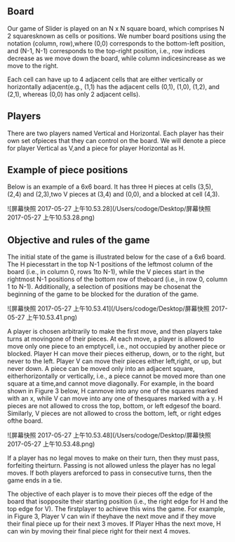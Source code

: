 ## Board

Our game of Slider is played on an N x N square board, which comprises N 2 squaresknown as cells or positions. We number board positions using the notation (column, row),where (0,0) corresponds to the bottom-left position, and (N-1, N-1) corresponds to the top-right position, i.e., row indices decrease as we move down the board, while column indicesincrease as we move to the right.

Each cell can have up to 4 adjacent cells that are either vertically or horizontally adjacent(e.g., (1,1) has the adjacent cells (0,1), (1,0), (1,2), and (2,1), whereas (0,0) has only 2 adjacent cells).

## Players

There are two players named Vertical and Horizontal. Each player has their own set ofpieces that they can control on the board. We will denote a piece for player Vertical as V,and a piece for player Horizontal as H.

## Example of piece positions

Below is an example of a 6x6 board. It has three H pieces at cells (3,5), (2,4) and (2,3),two V pieces at (3,4) and (0,0), and a blocked at cell (4,3).

![屏幕快照 2017-05-27 上午10.53.28](/Users/codoge/Desktop/屏幕快照 2017-05-27 上午10.53.28.png)



## Objective and rules of the game

The initial state of the game is illustrated below for the case of a 6x6 board. The H piecesstart in the top N-1 positions of the leftmost column of the board (i.e., in column 0, rows 1to N-1), while the V pieces start in the rightmost N-1 positions of the bottom row of theboard (i.e., in row 0, column 1 to N-1). Additionally, a selection of positions may be chosenat the beginning of the game to be blocked for the duration of the game.

![屏幕快照 2017-05-27 上午10.53.41](/Users/codoge/Desktop/屏幕快照 2017-05-27 上午10.53.41.png)



A player is chosen arbitrarily to make the first move, and then players take turns at movingone of their pieces. At each move, a player is allowed to move only one piece to an emptycell, i.e., not occupied by another piece or blocked. Player H can move their pieces eitherup, down, or to the right, but never to the left. Player V can move their pieces either left,right, or up, but never down. A piece can be moved only into an adjacent square, eitherhorizontally or vertically, i.e., a piece cannot be moved more than one square at a time,and cannot move diagonally. For example, in the board shown in Figure 3 below, H canmove into any one of the squares marked with an x, while V can move into any one of thesquares marked with a y. H pieces are not allowed to cross the top, bottom, or left edgesof the board. Similarly, V pieces are not allowed to cross the bottom, left, or right edges ofthe board.

![屏幕快照 2017-05-27 上午10.53.48](/Users/codoge/Desktop/屏幕快照 2017-05-27 上午10.53.48.png)

If a player has no legal moves to make on their turn, then they must pass, forfeiting theirturn. Passing is not allowed unless the player has no legal moves. If both players areforced to pass in consecutive turns, then the game ends in a tie.

The objective of each player is to move their pieces off the edge of the board that isopposite their starting position (i.e., the right edge for H and the top edge for V). The firstplayer to achieve this wins the game. For example, in Figure 3, Player V can win if theyhave the next move and if they move their final piece up for their next 3 moves. If Player Hhas the next move, H can win by moving their final piece right for their next 4 moves.